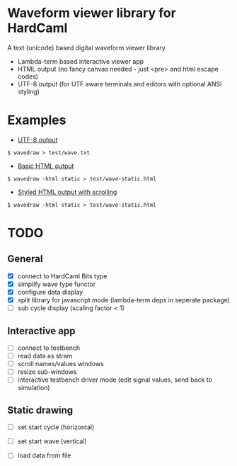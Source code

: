 # Waveform viewer library for HardCaml

A text (unicode) based digital waveform viewer library.

* Lambda-term based interactive viewer app
* HTML output (no fancy canvas needed - just \<pre\> and html escape codes)
* UTF-8 output (for UTF aware terminals and editors with optional ANSI styling)

# Examples

* [UTF-8 output](https://raw.githubusercontent.com/ujamjar/hardcaml-wave-term/master/test/wave.txt)

```
$ wavedraw > test/wave.txt
```
* [Basic HTML output](http://www.ujamjar.com/hardcaml/wave-term/wave-static.html)

```
$ wavedraw -html static > test/wave-static.html 
```

* [Styled HTML output with scrolling](http://www.ujamjar.com/hardcaml/wave-term/wave-scroll.html)

```
$ wavedraw -html static > test/wave-static.html 
```

# TODO

## General

* [x] connect to HardCaml Bits type 
* [x] simplify wave type functor
* [x] configure data display
* [x] split library for javascript mode (lambda-term deps in seperate package)
* [ ] sub cycle display (scaling factor < 1)

## Interactive app

* [ ] connect to testbench
* [ ] read data as stram
* [ ] scroll names/values windows
* [ ] resize sub-windows
* [ ] interactive testbench driver mode (edit signal values, send back to simulation)

## Static drawing

* [ ] set start cycle (horizontal)
* [ ] set start wave (vertical)
* [ ] load data from file

